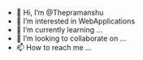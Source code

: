 - 👋 Hi, I’m @Thepramanshu
- 👀 I’m interested in WebApplications
- 🌱 I’m currently learning ...
- 💞️ I’m looking to collaborate on ...
- 📫 How to reach me ...

<!---
Thepramanshu/Thepramanshu is a ✨ special ✨ repository because its `README.md` (this file) appears on your GitHub profile.
You can click the Preview link to take a look at your changes.
--->
